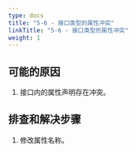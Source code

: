 ```yaml
---
type: docs
title: "5-6 - 接口类型的属性冲突"
linkTitle: "5-6 - 接口类型的属性冲突"
weight: 1
---
```


## 可能的原因

1. 接口内的属性声明存在冲突。

## 排查和解决步骤

1. 修改属性名称。

<p style="margin-top: 3rem;"> </p>
